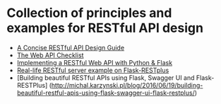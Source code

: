 # Collection of principles and examples for RESTful API design
* [A Concise RESTful API Design Guide](https://twincl.com/programming/*6af/rest-api-design)
* [The Web API Checklist](https://mathieu.fenniak.net/the-api-checklist/)
* [Implementing a RESTful Web API with Python & Flask](http://blog.luisrei.com/articles/flaskrest.html)
* [Real-life RESTful server example on Flask-RESTplus](https://github.com/frol/flask-restplus-server-example)
* [Building beautiful RESTful APIs using Flask, Swagger UI and Flask-RESTPlus] (http://michal.karzynski.pl/blog/2016/06/19/building-beautiful-restful-apis-using-flask-swagger-ui-flask-restplus/)
